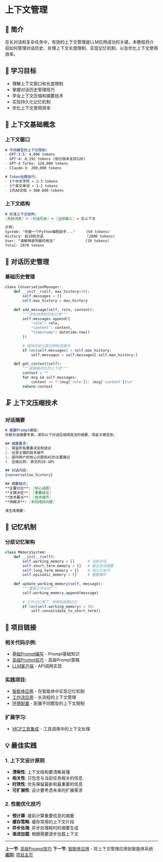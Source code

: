 # 上下文管理

## 📖 简介

在长对话和复杂任务中，有效的上下文管理是LLM应用成功的关键。本教程将介绍如何管理对话历史、处理上下文长度限制、实现记忆机制，以及优化上下文使用效率。

## 🎯 学习目标

- 理解上下文窗口和长度限制
- 掌握对话历史管理技巧
- 学会上下文压缩和摘要技术
- 实现持久化记忆机制
- 优化上下文使用效率

## 🧩 上下文基础概念

### 上下文窗口

```markdown
# 不同模型的上下文限制:
- GPT-3.5: 4,096 tokens
- GPT-4: 8,192 tokens (部分版本支持32K)
- GPT-4 Turbo: 128,000 tokens
- Claude-3: 200,000 tokens

# Token估算技巧:
- 1个中文字符 ≈ 2-3 tokens
- 1个英文单词 ≈ 1-2 tokens
- 1页A4文档 ≈ 500-800 tokens
```

### 上下文结构

```markdown
# 标准上下文结构:
[系统消息] + [对话历史] + [当前输入] = 总上下文

示例:
System: "你是一个Python编程助手..."     (50 tokens)
History: 前10轮对话                    (2000 tokens)
User: "请解释装饰器的用法"              (20 tokens)
Total: 2070 tokens
```

## 💾 对话历史管理

### 基础历史管理

```python
class ConversationManager:
    def __init__(self, max_history=10):
        self.messages = []
        self.max_history = max_history
    
    def add_message(self, role, content):
        """添加消息到历史记录"""
        self.messages.append({
            "role": role,
            "content": content,
            "timestamp": datetime.now()
        })
        
        # 保持历史记录在限制范围内
        if len(self.messages) > self.max_history:
            self.messages = self.messages[-self.max_history:]
    
    def get_context(self):
        """获取格式化的上下文"""
        context = ""
        for msg in self.messages:
            context += f"{msg['role']}: {msg['content']}\n"
        return context
```

## 🗜️ 上下文压缩技术

### 对话摘要

```markdown
# 摘要Prompt模板:
你是对话摘要专家。请将以下对话压缩成简洁的摘要，保留关键信息。

## 摘要要求:
1. 保留所有重要决定和结论
2. 记录关键的技术细节
3. 保持用户的核心问题和AI的主要建议
4. 压缩比例: 原文的20-30%

## 对话内容:
{conversation_history}

## 摘要格式:
**主要讨论**: [核心话题]
**关键决定**: [重要结论]
**技术要点**: [技术细节]
**待解决**: [未完成的问题]

请生成摘要:
```

## 🧠 记忆机制

### 分层记忆架构

```python
class MemorySystem:
    def __init__(self):
        self.working_memory = []      # 当前对话
        self.short_term_memory = []   # 最近会话摘要
        self.long_term_memory = {}    # 持久化知识
        self.episodic_memory = []     # 重要事件
    
    def update_working_memory(self, message):
        """更新工作记忆"""
        self.working_memory.append(message)
        
        # 工作记忆满了，转移到短期记忆
        if len(self.working_memory) > 10:
            self.consolidate_to_short_term()
```

## 🔗 项目链接

### 相关代码示例:
- [基础Prompt编写](./01_basic_prompt_writing.md) - Prompt基础知识
- [高级Prompt技巧](./02_advanced_prompt_techniques.md) - 高级Prompt策略
- [LLM客户端](../llm-basics/test_llm_client.py) - API调用实现

### 实践项目:
- [智能体应用](../agents/) - 在智能体中实现记忆机制
- [工作流应用](../workflows/) - 长流程的上下文管理
- [环境配置](../../config/env_template.txt) - 配置不同模型的上下文限制

### 扩展学习:
- [MCP工具集成](../mcp-tools/) - 工具调用中的上下文处理

## 💡 最佳实践

### 1. 上下文设计原则
- **清晰性**: 上下文结构要清晰易懂
- **相关性**: 只包含与当前任务相关的信息
- **时效性**: 优先保留最新和最重要的信息
- **可扩展性**: 设计要考虑未来的扩展需求

### 2. 性能优化技巧
- **预计算**: 提前计算重要信息的摘要
- **缓存策略**: 缓存常用的上下文片段
- **异步处理**: 异步处理耗时的摘要生成
- **渐进加载**: 根据需要逐步加载上下文

---

**上一节**: [高级Prompt技巧](./02_advanced_prompt_techniques.md)
**下一节**: [智能体应用](../agents/) - 将上下文管理应用到智能体系统
**返回**: [项目主页](../../README.md) 